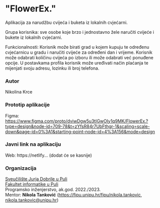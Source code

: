 # "FlowerEx."

Aplikacija za narudžbu cvijeća i buketa iz lokalnih cvjećarni.

Grupa korisnika: sve osobe koje brzo i jednostavno žele naručiti cvijeće i bukete iz lokalnih cvjećarni.

Funkcionalnosti: Korisnik može birati grad u kojem kupuju te određenu cvjećarnicu u gradu i naručiti cvijeće za određeni dan i vrijeme. Korisnik može odabrati količinu cvijeća po izboru ili može odabrati već ponuđene opcije. U postavkama profila korisnik može uređivati način plaćanja te mijenjati svoju adresu, lozinku ili broj telefona.


### Autor
Nikolina Krce


### Prototip aplikacije

Figma: https://www.figma.com/proto/dviwDgw5u3tIGwOIy1q9MK/FlowerEx.?type=design&node-id=709-78&t=zYfsR84r7UbFthgr-1&scaling=scale-down&page-id=0%3A1&starting-point-node-id=4%3A156&mode=design

### Javni link na aplikaciju

Web: https://netlify... (dodat će se kasnije)

### Organizacija

[Sveučilište Jurja Dobrile u Puli](http://www.unipu.hr/)  
[Fakultet informatike u Puli](https://fipu.unipu.hr/)  
Programsko inženjerstvo, ak.god. 2022./2023.  
Mentor: **Nikola Tanković** (https://fipu.unipu.hr/fipu/nikola.tankovic, nikola.tankovic@unipu.hr)
